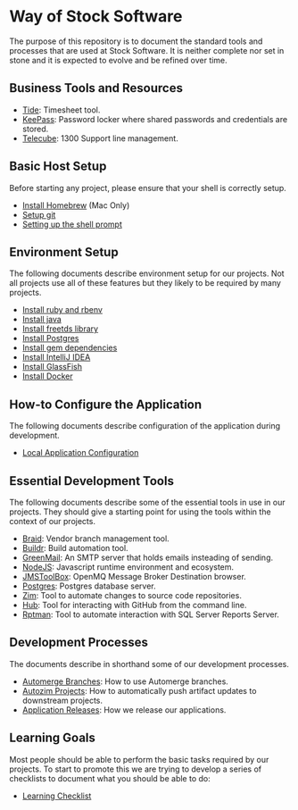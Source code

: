 # Way of Stock Software

The purpose of this repository is to document the standard tools and processes that are used
at Stock Software. It is neither complete nor set in stone and it is expected to
evolve and be refined over time.

## Business Tools and Resources

* [Tide](Tide.md): Timesheet tool.
* [KeePass](KeePass.md): Password locker where shared passwords and credentials are stored.
* [Telecube](Telecube.md): 1300 Support line management.

## Basic Host Setup

Before starting any project, please ensure that your shell is correctly setup.

* [Install Homebrew](Homebrew.md) (Mac Only)
* [Setup git](Git.md)
* [Setting up the shell prompt](ShellPrompt.md)

## Environment Setup

The following documents describe environment setup for our projects. Not all projects use all of these
features but they likely to be required by many projects.

* [Install ruby and rbenv](Ruby.md)
* [Install java](Java.md)
* [Install freetds library](FreeTDS.md)
* [Install Postgres](Postgres.md)
* [Install gem dependencies](GemDependencies.md)
* [Install IntelliJ IDEA](IntellijIDEA.md)
* [Install GlassFish](GlassFish.md)
* [Install Docker](Docker.md)

## How-to Configure the Application

The following documents describe configuration of the application during development.

* [Local Application Configuration](LocalConfiguration.md)

## Essential Development Tools

The following documents describe some of the essential tools in use in our projects. They should give a starting
point for using the tools within the context of our projects.

* [Braid](Braid.md): Vendor branch management tool.
* [Buildr](Buildr.md): Build automation tool.
* [GreenMail](Greenmail.md): An SMTP server that holds emails insteading of sending.
* [NodeJS](NodeJS.md): Javascript runtime environment and ecosystem.
* [JMSToolBox](JMSToolBox.md): OpenMQ Message Broker Destination browser.
* [Postgres](Postgres.md): Postgres database server.
* [Zim](Zim.md): Tool to automate changes to source code repositories.
* [Hub](Hub.md): Tool for interacting with GitHub from the command line.
* [Rptman](Rptman.md): Tool to automate interaction with SQL Server Reports Server.

## Development Processes

The documents describe in shorthand some of our development processes.

* [Automerge Branches](AutomergeBranches.md): How to use Automerge branches.
* [Autozim Projects](AutozimProjects.md): How to automatically push artifact updates to downstream projects.
* [Application Releases](ApplicationRelease.md): How we release our applications.

## Learning Goals

Most people should be able to perform the basic tasks required by our projects. To start to promote this
we are trying to develop a series of checklists to document what you should be able to do:

* [Learning Checklist](LearningChecklist.md)
